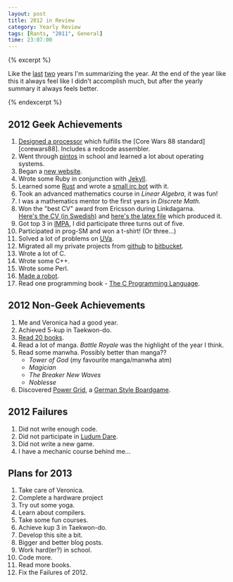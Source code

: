 ```yaml
---
layout: post
title: 2012 in Review
category: Yearly Review
tags: [Rants, "2011", General]
time: 23:07:00
---
```


{% excerpt %}

Like the [last][2011] [two][2010] years I'm summarizing the year. At the end of the year like this it always feel like I didn't accomplish much, but after the yearly summary it always feels better.

[2011]: /blog/2012/01/04/2011_in_review/
[2010]: /blog/2011/01/06/2010_in_review/

{% endexcerpt %}

2012 Geek Achievements
----------------------

1. [Designed a processor][MARC] which fulfills the [Core Wars 88 standard][corewars88]. Includes a redcode assembler.
2. Went through [pintos][] in school and learned a lot about operating systems.
3. Began a [new website][website].
4. Wrote some Ruby in conjunction with [Jekyll][].
5. Learned some [Rust][] and wrote a [small irc bot][rustbot] with it.
6. Took an advanced mathematics course in *Linear Algebra*, it was fun!
7. I was a mathematics mentor to the first years in *Discrete Math*.
8. Won the "best CV" award from Ericsson during Linkdagarna.  
   [Here's the CV (in Swedish)][CV] and [here's the latex file][CV.tex] which produced it.
9. Got top 3 in [IMPA][], I did participate three turns out of five.
10. Participated in prog-SM and won a t-shirt! (Or three...)
11. Solved a lot of problems on [UVa][].
12. Migrated all my private projects from [github][] to [bitbucket][].
13. Wrote a lot of C.
14. Wrote some C++.
15. Wrote some Perl.
16. [Made a robot][trap14].
17. Read one programming book - [The C Programming Language][kr].

2012 Non-Geek Achievements
--------------------------

1. Me and Veronica had a good year.
2. Achieved 5-kup in Taekwon-do.
3. [Read 20 books][read_books].
4. Read a lot of manga. *Battle Royale* was the highlight of the year I think.
5. Read some manwha. Possibly better than manga??
   * *Tower of God* (my favourite manga/manwha atm)
   * *Magician*
   * *The Breaker New Waves*
   * *Noblesse*
6. Discovered [Power Grid][], a [German Style Boardgame][german].

2012 Failures
-------------

1. Did not write enough code.
2. Did not participate in [Ludum Dare][].
3. Did not write a new game.
4. I have a mechanic course behind me...

Plans for 2013
--------------

1. Take care of Veronica.
1. Complete a hardware project
2. Try out some yoga.
3. Learn about compilers.
4. Take some fun courses.
5. Achieve kup 3 in Taekwon-do.
6. Develop this site a bit.
7. Bigger and better blog posts.
8. Work hard(er?) in school.
9. Code more.
10. Read more books.
11. Fix the Failures of 2012.

[pintos]: http://www.stanford.edu/class/cs140/projects/pintos/pintos.html
[corewar88]: http://corewar.co.uk/icws88.txt
[MARC]: /projects/MARC
[website]: /projects/madeoftree
[Jekyll]: https://github.com/mojombo/jekyll
[Rust]: http://www.rust-lang.org/
[rustbot]: /projects/rustbot
[CV]: /media/cv-2012.pdf
[CV.tex]: /media/cv-2012.tex
[IMPA]: https://www.ida.liu.se/projects/impa/new/
[read_books]: /blog/2012/12/31/2012_read_books/
[UVa]: http://uva.onlinejudge.org/
[github]: https://github.com/
[bitbucket]: https://bitbucket.org/
[Ludum Dare]: http://www.ludumdare.com/
[trap14]: #
[german]: http://en.wikipedia.org/wiki/German-style_board_game
[Power Grid]: http://boardgamegeek.com/boardgame/2651/power-gridboardgamegeek.com/boardgame/2651/power-grid
[kr]: http://en.wikipedia.org/wiki/The_C_Programming_Language

